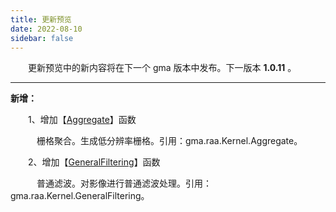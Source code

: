 ```yaml
---
title: 更新预览
date: 2022-08-10
sidebar: false
---
```


&emsp;　更新预览中的新内容将在下一个 gma 版本中发布。下一版本 **1.0.11** 。

---

<font color="#616AE5"><i class="fas fa-award"></i></font> **新增：**

&emsp;　1、增加【[Aggregate](/UserGuide/raa/Kernel/Aggregate.html)】函数

&emsp;　　栅格聚合。生成低分辨率栅格。引用：gma.raa.Kernel.Aggregate。

&emsp;　2、增加【[GeneralFiltering](/UserGuide/raa/Kernel/GeneralFiltering.html)】函数

&emsp;　　普通滤波。对影像进行普通滤波处理。引用：gma.raa.Kernel.GeneralFiltering。